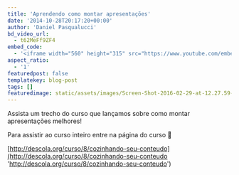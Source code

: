 ```yaml
---
title: 'Aprendendo como montar apresentações'
date: '2014-10-28T20:17:20+00:00'
author: 'Daniel Pasqualucci'
bd_video_url:
  - t62MeFf9ZF4
embed_code:
  - '<iframe width="560" height="315" src="https://www.youtube.com/embed/t62MeFf9ZF4" frameborder="0" allowfullscreen></iframe>'
aspect_ratio:
  - '1'
featuredpost: false
templatekey: blog-post
tags: []
featuredimage: static/assets/images/Screen-Shot-2016-02-29-at-12.27.59-.png
---
```


Assista um trecho do curso que lançamos sobre como montar apresentações melhores!

Para assistir ao curso inteiro entre na página do curso 🙂

[http://descola.org/curso/8/cozinhando-seu-conteudo](http://descola.org/curso/8/cozinhando-seu-conteudo 'http://descola.org/curso/8/cozinhando-seu-conteudo')
